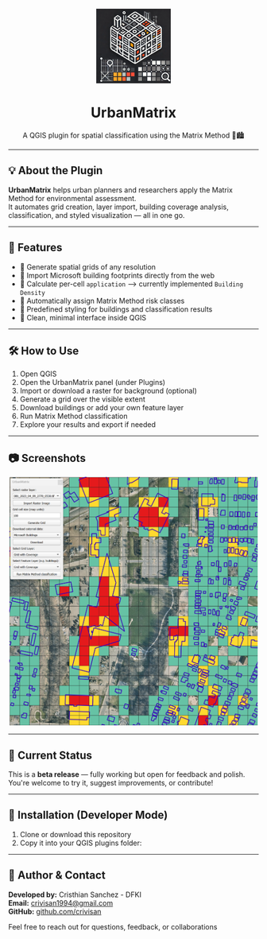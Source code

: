 <p align="center">
  <img src="icon.png" alt="UrbanMatrix Logo" width="150"/>
</p>

<h1 align="center">UrbanMatrix</h1>
<p align="center">
  A QGIS plugin for spatial classification using the Matrix Method 🧮🏙️
</p>

---

## 💡 About the Plugin

**UrbanMatrix** helps urban planners and researchers apply the Matrix Method for environmental assessment.  
It automates grid creation, layer import, building coverage analysis, classification, and styled visualization — all in one go.

---

## 🚀 Features

- 📐 Generate spatial grids of any resolution
- 🏢 Import Microsoft building footprints directly from the web
- 🧮 Calculate per-cell `application` --> currently implemented `Building Density`
- 🎯 Automatically assign Matrix Method risk classes
- 🎨 Predefined styling for buildings and classification results
- 🧼 Clean, minimal interface inside QGIS

---

## 🛠️ How to Use

1. Open QGIS
2. Open the UrbanMatrix panel (under Plugins)
3. Import or download a raster for background (optional)
4. Generate a grid over the visible extent
5. Download buildings or add your own feature layer
6. Run Matrix Method classification
7. Explore your results and export if needed

---

## 📷 Screenshots

<p align="center">
  <img src="screenshot.png" alt="UrbanMatrix Logo" width="500"/>
</p>

---

## 🧪 Current Status

This is a **beta release** — fully working but open for feedback and polish.  
You're welcome to try it, suggest improvements, or contribute!

---

## 🔧 Installation (Developer Mode)

1. Clone or download this repository
2. Copy it into your QGIS plugins folder:

---

## 🙋 Author & Contact

**Developed by:** Cristhian Sanchez - DFKI\
**Email:** [crivisan1994@gmail.com](mailto:crivisan1994@gmail.com)  
**GitHub:** [github.com/crivisan](https://github.com/crivisan)

Feel free to reach out for questions, feedback, or collaborations